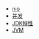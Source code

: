 * [nio](/Java/java%20nio.md)
* [并发](/Java/JAVA并发/锁.md)
* [JDK特性](/Java/jdk特性.md)
* [JVM](/Java/jvm.md)